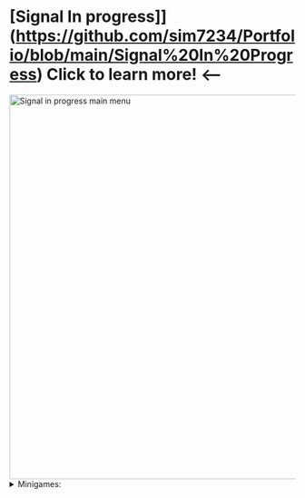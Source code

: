 # [Signal In progress]](https://github.com/sim7234/Portfolio/blob/main/Signal%20In%20Progress) Click to learn more! <--
<img width="1213" height="678" alt="Signal in progress main menu" src="https://github.com/user-attachments/assets/1135fb28-9713-49e0-9f9f-cc7c52f8a762" />

<details>

<summary>Minigames:</summary>

<pre>$

    <pbr></pre>
</details>



    
